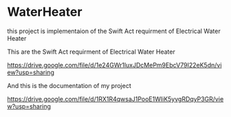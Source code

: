 # WaterHeater
this project is implementaion of the Swift Act requirment of Electrical Water Heater 

This are the Swift Act requirment of Electrical Water Heater

https://drive.google.com/file/d/1e24GWr1luxJDcMePm9EbcV79I22eK5dn/view?usp=sharing




And this is the documentation of my project

https://drive.google.com/file/d/1RX1R4qwsaJ1PooE1WIiK5yvgRDqyP3GR/view?usp=sharing
